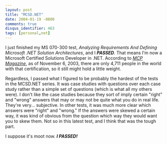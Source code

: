```yaml
---
layout: post
title: "MCSD.NET"
date: 2004-01-19 -0800
comments: true
disqus_identifier: 463
tags: [personal,net]
---
```

I just finished my MS 070-300 test, *Analyzing Requirements And Defining
Microsoft .NET Solution Architectures*, and I ***PASSED***. That means
I'm now a Microsoft Certified Solutions Developer in .NET. According to
[*MCP Magazine*](http://www.mcpmag.com/), as of November 6, 2003, there
are only 4,711 people in the world with that certification, so it still
might hold a little weight.

 Regardless, I passed what I figured to be probably the hardest of the
tests in the MCSD.NET series. It was case studies with questions over
each case study rather than a simple set of questions (which is what all
my others were). I don't like the case studies because they sort of
imply certain "right" and "wrong" answers that may or may not be quite
what you do in real life. They're very... subjective. In other tests, it
was much more clear which answers were "right" and "wrong." If the
answers were skewed a certain way, it was kind of obvious from the
question which way they would want you to skew them. Not so in this
latest test, and I think that was the tough part.

 I suppose it's moot now. ***I PASSED!***
